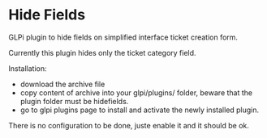 # Hide Fields
GLPi plugin to hide fields on simplified interface ticket creation form.

Currently this plugin hides only the ticket category field.

Installation:
- download the archive file
- copy content of archive into your glpi/plugins/ folder, beware that the plugin folder must be hidefields.
- go to glpi plugins page to install and activate the newly installed plugin.

There is no configuration to be done, juste enable it and it should be ok.







